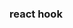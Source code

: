 <!--
 * @Descripttion: 
 * @Author: candice
 * @Date: 2020-08-03 15:24:29
 * @LastEditors: candice
 * @LastEditTime: 2020-08-03 15:27:57
-->
### react hook